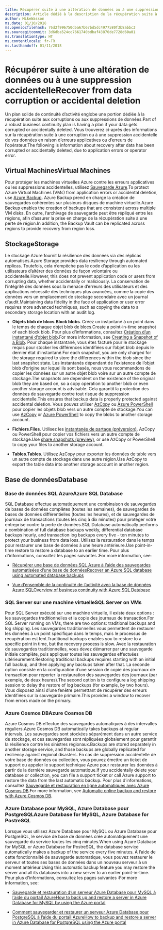 ```yaml
---
title: Récupérer suite à une altération de données ou à une suppression accidentelle
description: Article dédié à la description de la récupération suite à une corruption de données ou à une suppression accidentelle de données et à la conception d’applications résilientes, hautement disponibles et tolérantes aux pannes, ainsi qu’à la planification de la récupération d’urgence
author: MikeWasson
ms.date: 01/10/2018
ms.openlocfilehash: 76d2f996750d5a67b67bd5dc4977580f3b8abbc3
ms.sourcegitcommit: 3d6dba524cc7661740bdbaf43870de7728d60a01
ms.translationtype: HT
ms.contentlocale: fr-FR
ms.lasthandoff: 01/11/2018
---
```

# <a name="recover-from-data-corruption-or-accidental-deletion"></a><span data-ttu-id="fac87-103">Récupérer suite à une altération de données ou à une suppression accidentelle</span><span class="sxs-lookup"><span data-stu-id="fac87-103">Recover from data corruption or accidental deletion</span></span> 

<span data-ttu-id="fac87-104">Un plan solide de continuité d’activité englobe une portion dédiée à la récupération suite aux corruptions ou aux suppressions de données.</span><span class="sxs-lookup"><span data-stu-id="fac87-104">Part of a robust business continuity plan is having a plan if your data gets corrupted or accidentally deleted.</span></span> <span data-ttu-id="fac87-105">Vous trouverez ci-après des informations sur la récupération suite à une corruption ou à une suppression accidentelle de vos données en raison d’erreurs applicatives ou d’erreurs de l’opérateur.</span><span class="sxs-lookup"><span data-stu-id="fac87-105">The following is information about recovery after data has been corrupted or accidentally deleted, due to application errors or operator error.</span></span>

## <a name="virtual-machines"></a><span data-ttu-id="fac87-106">Virtual Machines</span><span class="sxs-lookup"><span data-stu-id="fac87-106">Virtual Machines</span></span>

<span data-ttu-id="fac87-107">Pour protéger les machines virtuelles Azure contre les erreurs applicatives ou les suppressions accidentelles, utilisez [Sauvegarde Azure](/azure/backup/).</span><span class="sxs-lookup"><span data-stu-id="fac87-107">To protect Azure Virtual Machines (VMs) from application errors or accidental deletion, use [Azure Backup](/azure/backup/).</span></span> <span data-ttu-id="fac87-108">Azure Backup prend en charge la création de sauvegardes cohérentes sur plusieurs disques de machine virtuelle.</span><span class="sxs-lookup"><span data-stu-id="fac87-108">Azure Backup enables the creation of backups that are consistent across multiple VM disks.</span></span> <span data-ttu-id="fac87-109">En outre, l’archivage de sauvegarde peut être répliqué entre les régions, afin d’assurer la prise en charge de la récupération suite à une perte de région.</span><span class="sxs-lookup"><span data-stu-id="fac87-109">In addition, the Backup Vault can be replicated across regions to provide recovery from region loss.</span></span>

## <a name="storage"></a><span data-ttu-id="fac87-110">Stockage</span><span class="sxs-lookup"><span data-stu-id="fac87-110">Storage</span></span>

<span data-ttu-id="fac87-111">Le stockage Azure fournit la résilience des données via des réplicas automatisés.</span><span class="sxs-lookup"><span data-stu-id="fac87-111">Azure Storage provides data resiliency through automated replicas.</span></span> <span data-ttu-id="fac87-112">Toutefois, cela n’empêche pas le code d’application ou les utilisateurs d’altérer des données de façon volontaire ou accidentelle.</span><span class="sxs-lookup"><span data-stu-id="fac87-112">However, this does not prevent application code or users from corrupting data, whether accidentally or maliciously.</span></span> <span data-ttu-id="fac87-113">La conservation de l’intégrité des données sous la menace d’erreurs des utilisateurs et des applications nécessite des techniques plus avancées, comme la copie des données vers un emplacement de stockage secondaire avec un journal d’audit.</span><span class="sxs-lookup"><span data-stu-id="fac87-113">Maintaining data fidelity in the face of application or user error requires more advanced techniques, such as copying the data to a secondary storage location with an audit log.</span></span> 

- <span data-ttu-id="fac87-114">**Objets blob de blocs**.</span><span class="sxs-lookup"><span data-stu-id="fac87-114">**Block blobs**.</span></span> <span data-ttu-id="fac87-115">Créez un instantané à un point dans le temps de chaque objet blob de blocs.</span><span class="sxs-lookup"><span data-stu-id="fac87-115">Create a point-in-time snapshot of each block blob.</span></span> <span data-ttu-id="fac87-116">Pour plus d’informations, consultez [Création d’un instantané d’objet blob](/rest/api/storageservices/creating-a-snapshot-of-a-blob).</span><span class="sxs-lookup"><span data-stu-id="fac87-116">For more information, see [Creating a Snapshot of a Blob](/rest/api/storageservices/creating-a-snapshot-of-a-blob).</span></span> <span data-ttu-id="fac87-117">Pour chaque instantané, vous êtes facturé pour le stockage requis pour stocker les différences identifiées sur l’objet blob depuis le dernier état d’instantané.</span><span class="sxs-lookup"><span data-stu-id="fac87-117">For each snapshot, you are only charged for the storage required to store the differences within the blob since the last snapshot state.</span></span> <span data-ttu-id="fac87-118">Les instantanés dépendant de l’existence de l’objet blob d’origine sur lequel ils sont basés, nous vous recommandons de copier les données sur un autre objet blob voire sur un autre compte de stockage.</span><span class="sxs-lookup"><span data-stu-id="fac87-118">The snapshots are dependent on the existence of the original blob they are based on, so a copy operation to another blob or even another storage account is advisable.</span></span> <span data-ttu-id="fac87-119">Cela garantit la protection des données de sauvegarde contre tout risque de suppression accidentelle.</span><span class="sxs-lookup"><span data-stu-id="fac87-119">This ensures that backup data is properly protected against accidental deletion.</span></span> <span data-ttu-id="fac87-120">Vous pouvez utiliser [AzCopy](/azure/storage/common/storage-use-azcopy) ou [Azure PowerShell](/azure/storage/common/storage-powershell-guide-full) pour copier les objets blob vers un autre compte de stockage.</span><span class="sxs-lookup"><span data-stu-id="fac87-120">You can use [AzCopy](/azure/storage/common/storage-use-azcopy) or [Azure PowerShell](/azure/storage/common/storage-powershell-guide-full) to copy the blobs to another storage account.</span></span>

- <span data-ttu-id="fac87-121">**Fichiers**.</span><span class="sxs-lookup"><span data-stu-id="fac87-121">**Files**.</span></span> <span data-ttu-id="fac87-122">Utilisez les [instantanés de partage (préversion)](/azure/storage/files/storage-how-to-use-files-snapshots), AzCopy ou PowerShell pour copier vos fichiers vers un autre compte de stockage.</span><span class="sxs-lookup"><span data-stu-id="fac87-122">Use [share snapshots (preview)](/azure/storage/files/storage-how-to-use-files-snapshots), or use AzCopy or PowerShell to copy your files to another storage account.</span></span>

- <span data-ttu-id="fac87-123">**Tables**.</span><span class="sxs-lookup"><span data-stu-id="fac87-123">**Tables**.</span></span> <span data-ttu-id="fac87-124">Utilisez AzCopy pour exporter les données de table vers un autre compte de stockage dans une autre région.</span><span class="sxs-lookup"><span data-stu-id="fac87-124">Use AzCopy to export the table data into another storage account in another region.</span></span>

## <a name="database"></a><span data-ttu-id="fac87-125">Base de données</span><span class="sxs-lookup"><span data-stu-id="fac87-125">Database</span></span>

### <a name="azure-sql-database"></a><span data-ttu-id="fac87-126">Base de données SQL Azure</span><span class="sxs-lookup"><span data-stu-id="fac87-126">Azure SQL Database</span></span> 

<span data-ttu-id="fac87-127">SQL Database effectue automatiquement une combinaison de sauvegardes de bases de données complètes (toutes les semaines), de sauvegardes de bases de données différentielles (toutes les heures), et de sauvegardes de journaux de transactions (toutes les cinq à dix minutes) pour protéger votre entreprise contre la perte de données.</span><span class="sxs-lookup"><span data-stu-id="fac87-127">SQL Database automatically performs a combination of full database backups weekly, differential database backups hourly, and transaction log backups every five - ten minutes to protect your business from data loss.</span></span> <span data-ttu-id="fac87-128">Utilisez la restauration dans le temps pour restaurer une base de données à une heure antérieure.</span><span class="sxs-lookup"><span data-stu-id="fac87-128">Use point-in-time restore to restore a database to an earlier time.</span></span> <span data-ttu-id="fac87-129">Pour plus d'informations, consultez les pages suivantes :</span><span class="sxs-lookup"><span data-stu-id="fac87-129">For more information, see:</span></span>

- [<span data-ttu-id="fac87-130">Récupérer une base de données SQL Azure à l’aide des sauvegardes automatisées d’une base de données</span><span class="sxs-lookup"><span data-stu-id="fac87-130">Recover an Azure SQL database using automated database backups</span></span>](/azure/sql-database/sql-database-recovery-using-backups)

- [<span data-ttu-id="fac87-131">Vue d’ensemble de la continuité de l’activité avec la base de données Azure SQL</span><span class="sxs-lookup"><span data-stu-id="fac87-131">Overview of business continuity with Azure SQL Database</span></span>](/azure/sql-database/sql-database-business-continuity)

### <a name="sql-server-on-vms"></a><span data-ttu-id="fac87-132">SQL Server sur une machine virtuelle</span><span class="sxs-lookup"><span data-stu-id="fac87-132">SQL Server on VMs</span></span>

<span data-ttu-id="fac87-133">Pour SQL Server exécuté sur une machine virtuelle, il existe deux options : les sauvegardes traditionnelles et la copie des journaux de transaction.</span><span class="sxs-lookup"><span data-stu-id="fac87-133">For SQL Server running on VMs, there are two options: traditional backups and log shipping.</span></span> <span data-ttu-id="fac87-134">Les sauvegardes traditionnelles vous permettent de restaurer les données à un point spécifique dans le temps, mais le processus de récupération est lent.</span><span class="sxs-lookup"><span data-stu-id="fac87-134">Traditional backups enables you to restore to a specific point in time, but the recovery process is slow.</span></span> <span data-ttu-id="fac87-135">Avec la restauration de sauvegardes traditionnelles, vous devez démarrer par une sauvegarde initiale complète, puis appliquer toutes les sauvegardes effectuées ultérieurement.</span><span class="sxs-lookup"><span data-stu-id="fac87-135">Restoring traditional backups requires starting with an initial full backup, and then applying any backups taken after that.</span></span> <span data-ttu-id="fac87-136">La seconde option consiste en la configuration d’une session de copie des journaux de transaction pour reporter la restauration des sauvegardes des journaux (par exemple, de deux heures).</span><span class="sxs-lookup"><span data-stu-id="fac87-136">The second option is to configure a log shipping session to delay the restore of log backups (for example, by two hours).</span></span> <span data-ttu-id="fac87-137">Vous disposez ainsi d’une fenêtre permettant de récupérer des erreurs identifiées sur la sauvegarde primaire.</span><span class="sxs-lookup"><span data-stu-id="fac87-137">This provides a window to recover from errors made on the primary.</span></span>

### <a name="azure-cosmos-db"></a><span data-ttu-id="fac87-138">Azure Cosmos DB</span><span class="sxs-lookup"><span data-stu-id="fac87-138">Azure Cosmos DB</span></span>

<span data-ttu-id="fac87-139">Azure Cosmos DB effectue des sauvegardes automatiques à des intervalles réguliers.</span><span class="sxs-lookup"><span data-stu-id="fac87-139">Azure Cosmos DB automatically takes backups at regular intervals.</span></span> <span data-ttu-id="fac87-140">Les sauvegardes sont stockées séparément dans un autre service de stockage, et ces sauvegardes sont répliquées globalement pour garantir la résilience contre les sinistres régionaux.</span><span class="sxs-lookup"><span data-stu-id="fac87-140">Backups are stored separately in another storage service, and those backups are globally replicated for resiliency against regional disasters.</span></span> <span data-ttu-id="fac87-141">En cas de suppression accidentelle de votre base de données ou collection, vous pouvez émettre un ticket de support ou appeler le support technique Azure pour restaurer les données à partir de la dernière sauvegarde automatique.</span><span class="sxs-lookup"><span data-stu-id="fac87-141">If you accidentally delete your database or collection, you can file a support ticket or call Azure support to restore the data from the last automatic backup.</span></span> <span data-ttu-id="fac87-142">Pour plus d’informations, consultez [Sauvegarde et restauration en ligne automatiques avec Azure Cosmos DB](/azure/cosmos-db/online-backup-and-restore).</span><span class="sxs-lookup"><span data-stu-id="fac87-142">For more information, see [Automatic online backup and restore with Azure Cosmos DB](/azure/cosmos-db/online-backup-and-restore).</span></span>

### <a name="azure-database-for-mysql-azure-database-for-postresql"></a><span data-ttu-id="fac87-143">Azure Database pour MySQL, Azure Database pour PostgreSQL</span><span class="sxs-lookup"><span data-stu-id="fac87-143">Azure Database for MySQL, Azure Database for PostreSQL</span></span>

<span data-ttu-id="fac87-144">Lorsque vous utilisez Azure Database pour MySQL ou Azure Database pour PostgreSQL, le service de base de données crée automatiquement une sauvegarde du service toutes les cinq minutes.</span><span class="sxs-lookup"><span data-stu-id="fac87-144">When using Azure Database for MySQL or Azure Database for PostreSQL, the database service automatically makes a backup of the service every five minutes.</span></span> <span data-ttu-id="fac87-145">À l’aide de cette fonctionnalité de sauvegarde automatique, vous pouvez restaurer le serveur et toutes ses bases de données dans un nouveau serveur à un moment antérieur.</span><span class="sxs-lookup"><span data-stu-id="fac87-145">Using this automatic backup feature you may restore the server and all its databases into a new server to an earlier point-in-time.</span></span> <span data-ttu-id="fac87-146">Pour plus d'informations, consultez les pages suivantes :</span><span class="sxs-lookup"><span data-stu-id="fac87-146">For more information, see:</span></span>

- [<span data-ttu-id="fac87-147">Sauvegarde et restauration d’un serveur Azure Database pour MySQL à l’aide du portail Azure</span><span class="sxs-lookup"><span data-stu-id="fac87-147">How to back up and restore a server in Azure Database for MySQL by using the Azure portal</span></span>](/azure/mysql/howto-restore-server-portal)

- [<span data-ttu-id="fac87-148">Comment sauvegarder et restaurer un serveur Azure Database pour PostgreSQL à l’aide du portail Azure</span><span class="sxs-lookup"><span data-stu-id="fac87-148">How to backup and restore a server in Azure Database for PostgreSQL using the Azure portal</span></span>](/azure/postgresql/howto-restore-server-portal)

